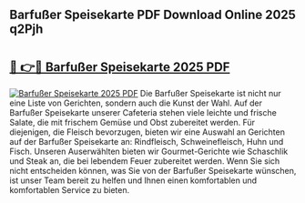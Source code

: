 ## Barfußer Speisekarte PDF Download Online 2025 q2Pjh

# <h2><a href="http://gcanc6x.nevu.top/?p=Barfu%c3%9fer+Speisekarte">🔗 👉🔴 Barfußer Speisekarte 2025 PDF</a></h2>

[![Barfußer Speisekarte 2025 PDF](https://i.imgur.com/dBaPXMq.png)](http://gcanc6x.nevu.top/?p=Barfu%c3%9fer+Speisekarte)
Die Barfußer Speisekarte ist nicht nur eine Liste von Gerichten, sondern auch die Kunst der Wahl. Auf der Barfußer Speisekarte unserer Cafeteria stehen viele leichte und frische Salate, die mit frischem Gemüse und Obst zubereitet werden. Für diejenigen, die Fleisch bevorzugen, bieten wir eine Auswahl an Gerichten auf der Barfußer Speisekarte an: Rindfleisch, Schweinefleisch, Huhn und Fisch. Unseren Auserwählten bieten wir Gourmet-Gerichte wie Schaschlik und Steak an, die bei lebendem Feuer zubereitet werden. Wenn Sie sich nicht entscheiden können, was Sie von der Barfußer Speisekarte wünschen, ist unser Team bereit zu helfen und Ihnen einen komfortablen und komfortablen Service zu bieten.
